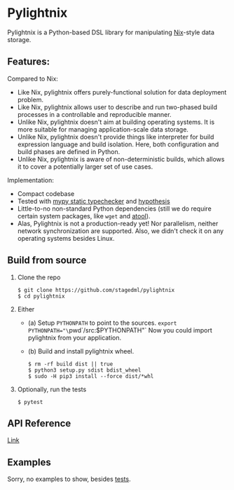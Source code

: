 # Pylightnix

Pylightnix is a Python-based DSL library for manipulating
[Nix](https://nixos.org/nix)-style data storage.

## Features:

Compared to Nix:

* Like Nix, pylightnix offers purely-functional solution for data deployment problem.
* Like Nix, pylightnix allows user to describe and run two-phased build
  processes in a controllable and reproducible manner.
* Unlike Nix, pylightnix doesn't aim at building operating systems. It
  is more suitable for managing application-scale data storage.
* Unlike Nix, pylightnix doesn't provide things like interpreter for build
  expression language and build isolation. Here, both configuration and build
  phases are defined in Python.
* Unlike Nix, pylightnix is aware of non-deterministic builds, which allows
  it to cover a potentially larger set of use cases.

Implementation:

* Compact codebase
* Tested with [mypy static typechecker](http://mypy-lang.org/) and
  [hypothesis](https://hypothesis.works)
* Little-to-no non-standard Python dependencies (still we do require certain
  system packages, like `wget` and [atool](https://www.nongnu.org/atool/)).
* Alas, Pylightnix is not a production-ready yet! Nor parallelism, neither network
  synchronization are supported. Also, we didn't check it on any operating systems
  besides Linux.

## Build from source

1. Clone the repo
   ```
   $ git clone https://github.com/stagedml/pylightnix
   $ cd pylightnix
   ```
2. Either
   - (a) Setup `PYTHONPATH` to point to the sources.
     `export PYTHONPATH="\`pwd\`/src:$PYTHONPATH"`
     Now you could import pylightnix from your application.

   - (b) Build and install pylightnix wheel.
     ```
     $ rm -rf build dist || true
     $ python3 setup.py sdist bdist_wheel
     $ sudo -H pip3 install --force dist/*whl
     ```
3. Optionally, run the tests
   ```
   $ pytest
   ```

## API Reference

[Link](./docs/Reference.md)


## Examples

Sorry, no examples to show, besides [tests](./tests).
